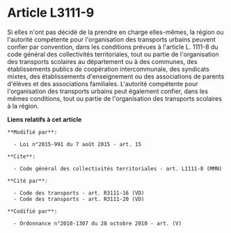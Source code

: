 # Article L3111-9

Si elles n'ont pas décidé de la prendre en charge elles-mêmes, la région ou l'autorité compétente pour l'organisation des
transports urbains peuvent confier par convention, dans les conditions prévues à l'article L. 1111-8 du code général des
collectivités territoriales, tout ou partie de l'organisation des transports scolaires au département ou à des communes, des
établissements publics de coopération intercommunale, des syndicats mixtes, des établissements d'enseignement ou des
associations de parents d'élèves et des associations familiales. L'autorité compétente pour l'organisation des transports
urbains peut également confier, dans les mêmes conditions, tout ou partie de l'organisation des transports scolaires à la
région.

**Liens relatifs à cet article**

	**Modifié par**:

	  - Loi n°2015-991 du 7 août 2015 - art. 15

	**Cite**:

	  - Code général des collectivités territoriales - art. L1111-8 (MMN)

	**Cité par**:

	  - Code des transports - art. R3111-16 (VD)
	  - Code des transports - art. R3111-20 (VD)

	**Codifié par**:

	  - Ordonnance n°2010-1307 du 28 octobre 2010 - art. (V)

